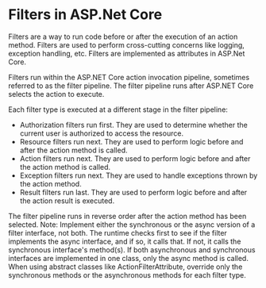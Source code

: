 ﻿# Filters in ASP.Net Core

Filters are a way to run code before or after the execution of an action method.
Filters are used to perform cross-cutting concerns like logging, exception handling, etc.
Filters are implemented as attributes in ASP.Net Core.

Filters run within the ASP.NET Core action invocation pipeline, sometimes referred to as the filter pipeline. The filter pipeline runs after ASP.NET Core selects the action to execute.

Each filter type is executed at a different stage in the filter pipeline:

- Authorization filters run first. They are used to determine whether the current user is authorized to access the resource.
- Resource filters run next. They are used to perform logic before and after the action method is called.
- Action filters run next. They are used to perform logic before and after the action method is called.
- Exception filters run next. They are used to handle exceptions thrown by the action method.
- Result filters run last. They are used to perform logic before and after the action result is executed.

The filter pipeline runs in reverse order after the action method has been selected.
Note: Implement either the synchronous or the async version of a filter interface, not both. The runtime checks first to see if the filter implements the async interface, and if so, it calls that.
      If not, it calls the synchronous interface's method(s). If both asynchronous and synchronous interfaces are implemented in one class, only the async method is called.
      When using abstract classes like ActionFilterAttribute, override only the synchronous methods or the asynchronous methods for each filter type.